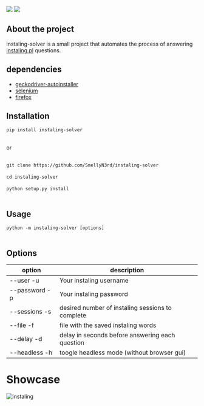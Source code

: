 ![](https://img.shields.io/pypi/status/instaling-solver)
![](https://img.shields.io/github/license/smellyn3rd/instaling-solver)

## About the project
instaling-solver is a small project that automates the process of answering [instaling.pl](https://instaling.pl/) questions.


## dependencies
- [geckodriver-autoinstaller](https://pypi.org/project/geckodriver-autoinstaller/)
- [selenium](https://pypi.org/project/selenium/)
- [firefox](https://www.mozilla.org/firefox/new/)

## Installation
`pip install instaling-solver`</br></br>

or</br></br>

`git clone https://github.com/SmellyN3rd/instaling-solver`</br></br>
`cd instaling-solver`</br></br>
`python setup.py install`</br></br>

## Usage
`python -m instaling-solver [options]`</br></br>

## Options

option        | description
------------- | -------------
--user    -u        | Your instaling username
--password    -p    | Your instaling password
--sessions -s    | desired number of instaling sessions to complete
--file    -f        | file with the saved instaling words
--delay    -d        | delay in seconds before answering each question
--headless    -h    | toogle headless mode (without browser gui)

# Showcase
![instaling](https://user-images.githubusercontent.com/70511617/115993222-2ce74000-a5d2-11eb-842d-13b63abee105.gif)

